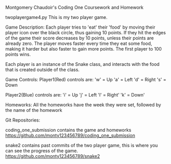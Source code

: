 Montgomery Chaudoir's Coding One Coursework and Homework    
        
twoplayergame4.py
This is my two player game. 

Game Description:
Each player tries to 'eat' their 'food' by moving their player icon over the black circle, thus gaining 10 points. 
If they hit the edges of the game their score decreases by 10 points, unless their points are already zero. 
The player moves faster every time they eat some food, making it harder but also faster to gain more points. The first player to 100 points wins. 

Each player is an instance of the Snake class, and interacts with the food that is created outside of the class.

Game Controls:
Player1(Red) controls are:
'w' = Up
'a' = Left
'd' = Right
's' = Down

Player2(Blue) controls are:
'i' = Up
'j' = Left
'l' = Right'
'k' = Down'

Homeworks:
All the homeworks have the week they were set, followed by the name of the homework


Git Repositories:

coding_one_submission
contains the game and homeworks
https://github.com/monty123456789/coding_one_submission

snake2
contains past commits of the two player game, this is where you can see the progress of the game. 
https://github.com/monty123456789/snake2